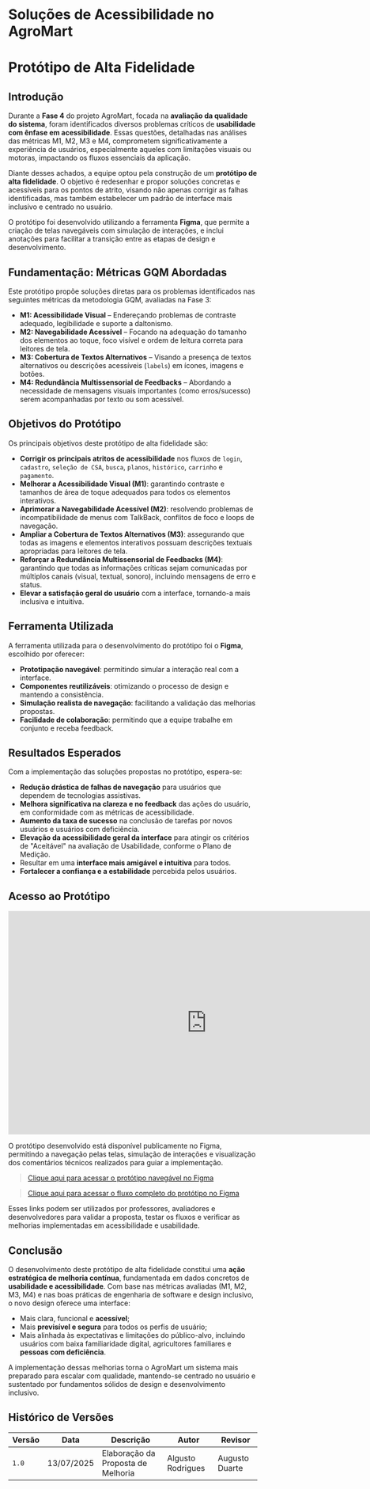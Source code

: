 # Soluções de Acessibilidade no AgroMart
# Protótipo de Alta Fidelidade

## Introdução

Durante a **Fase 4** do projeto AgroMart, focada na **avaliação da qualidade do sistema**, foram identificados diversos problemas críticos de **usabilidade com ênfase em acessibilidade**. Essas questões, detalhadas nas análises das métricas M1, M2, M3 e M4, comprometem significativamente a experiência de usuários, especialmente aqueles com limitações visuais ou motoras, impactando os fluxos essenciais da aplicação.

Diante desses achados, a equipe optou pela construção de um **protótipo de alta fidelidade**. O objetivo é redesenhar e propor soluções concretas e acessíveis para os pontos de atrito, visando não apenas corrigir as falhas identificadas, mas também estabelecer um padrão de interface mais inclusivo e centrado no usuário.

O protótipo foi desenvolvido utilizando a ferramenta **Figma**, que permite a criação de telas navegáveis com simulação de interações, e inclui anotações para facilitar a transição entre as etapas de design e desenvolvimento.

## Fundamentação: Métricas GQM Abordadas

Este protótipo propõe soluções diretas para os problemas identificados nas seguintes métricas da metodologia GQM, avaliadas na Fase 3:

* **M1: Acessibilidade Visual** – Endereçando problemas de contraste adequado, legibilidade e suporte a daltonismo.
* **M2: Navegabilidade Acessível** – Focando na adequação do tamanho dos elementos ao toque, foco visível e ordem de leitura correta para leitores de tela.
* **M3: Cobertura de Textos Alternativos** – Visando a presença de textos alternativos ou descrições acessíveis (`labels`) em ícones, imagens e botões.
* **M4: Redundância Multissensorial de Feedbacks** – Abordando a necessidade de mensagens visuais importantes (como erros/sucesso) serem acompanhadas por texto ou som acessível.

## Objetivos do Protótipo

Os principais objetivos deste protótipo de alta fidelidade são:

* **Corrigir os principais atritos de acessibilidade** nos fluxos de `login`, `cadastro`, `seleção de CSA`, `busca`, `planos`, `histórico`, `carrinho` e `pagamento`.
* **Melhorar a Acessibilidade Visual (M1)**: garantindo contraste e tamanhos de área de toque adequados para todos os elementos interativos.
* **Aprimorar a Navegabilidade Acessível (M2)**: resolvendo problemas de incompatibilidade de menus com TalkBack, conflitos de foco e loops de navegação.
* **Ampliar a Cobertura de Textos Alternativos (M3)**: assegurando que todas as imagens e elementos interativos possuam descrições textuais apropriadas para leitores de tela.
* **Reforçar a Redundância Multissensorial de Feedbacks (M4)**: garantindo que todas as informações críticas sejam comunicadas por múltiplos canais (visual, textual, sonoro), incluindo mensagens de erro e status.
* **Elevar a satisfação geral do usuário** com a interface, tornando-a mais inclusiva e intuitiva.

## Ferramenta Utilizada

A ferramenta utilizada para o desenvolvimento do protótipo foi o **Figma**, escolhido por oferecer:

* **Prototipação navegável**: permitindo simular a interação real com a interface.
* **Componentes reutilizáveis**: otimizando o processo de design e mantendo a consistência.
* **Simulação realista de navegação**: facilitando a validação das melhorias propostas.
* **Facilidade de colaboração**: permitindo que a equipe trabalhe em conjunto e receba feedback.

## Resultados Esperados

Com a implementação das soluções propostas no protótipo, espera-se:

* **Redução drástica de falhas de navegação** para usuários que dependem de tecnologias assistivas.
* **Melhora significativa na clareza e no feedback** das ações do usuário, em conformidade com as métricas de acessibilidade.
* **Aumento da taxa de sucesso** na conclusão de tarefas por novos usuários e usuários com deficiência.
* **Elevação da acessibilidade geral da interface** para atingir os critérios de "Aceitável" na avaliação de Usabilidade, conforme o Plano de Medição.
* Resultar em uma **interface mais amigável e intuitiva** para todos.
* **Fortalecer a confiança e a estabilidade** percebida pelos usuários.

## Acesso ao Protótipo

<iframe style="border: 1px solid rgba(0, 0, 0, 0.1);" width="800" height="450" src="https://embed.figma.com/design/wVIBxt5Qsh9Ir4gMP1jTwD/AgroMart_Acessibilidade?node-id=0-1&embed-host=share" allowfullscreen></iframe>

O protótipo desenvolvido está disponível publicamente no Figma, permitindo a navegação pelas telas, simulação de interações e visualização dos comentários técnicos realizados para guiar a implementação.

> [Clique aqui para acessar o protótipo navegável no Figma](https://www.figma.com/design/wVIBxt5Qsh9Ir4gMP1jTwD/AgroMart_Acessibilidade?node-id=0-1&p=f&t=uJndjm28puqn1VJN-0)

> [Clique aqui para acessar o fluxo completo do protótipo no Figma](https://www.figma.com/proto/wVIBxt5Qsh9Ir4gMP1jTwD/AgroMart_Acessibilidade?node-id=1-6&p=f&t=9FvMF0VRyDEZt60d-1&scaling=scale-down&content-scaling=fixed&page-id=0%3A1&starting-point-node-id=1%3A6)

Esses links podem ser utilizados por professores, avaliadores e desenvolvedores para validar a proposta, testar os fluxos e verificar as melhorias implementadas em acessibilidade e usabilidade.

## Conclusão

O desenvolvimento deste protótipo de alta fidelidade constitui uma **ação estratégica de melhoria contínua**, fundamentada em dados concretos de **usabilidade e acessibilidade**. Com base nas métricas avaliadas (M1, M2, M3, M4) e nas boas práticas de engenharia de software e design inclusivo, o novo design oferece uma interface:

* Mais clara, funcional e **acessível**;
* Mais **previsível e segura** para todos os perfis de usuário;
* Mais alinhada às expectativas e limitações do público-alvo, incluindo usuários com baixa familiaridade digital, agricultores familiares e **pessoas com deficiência**.

A implementação dessas melhorias torna o AgroMart um sistema mais preparado para escalar com qualidade, mantendo-se centrado no usuário e sustentado por fundamentos sólidos de design e desenvolvimento inclusivo.

## Histórico de Versões

| Versão | Data       | Descrição                          | Autor             | Revisor        |
|--------|------------|------------------------------------|-------------------|----------------|
| `1.0`  | 13/07/2025 | Elaboração da Proposta de Melhoria | Algusto Rodrigues | Augusto Duarte |